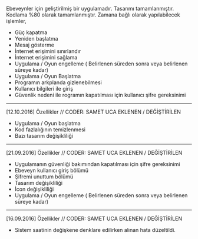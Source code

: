 Ebeveynler için geliştirilmiş bir uygulamadır.
Tasarımı tamamlanmıştır.
Kodlama %80 olarak tamamlanmıştır.
Zamana bağlı olarak yapılabilecek işlemler,

* Güç kapatma
* Yeniden başlatma
* Mesaj gösterme
* İnternet erişimini sınırlandır
* İnternet erişimini sağlama
* Uygulama / Oyun engelleme ( Belirlenen süreden sonra veya belirlenen süreye kadar)
* Uygulama / Oyun Başlatma
* Programın arkplanda gizlenebilmesi
* Kullanıcı bilgileri ile giriş
* Güvenlik nedeni ile rogramın kapatılması için kullanıcı şifre gereksinimi
-----------------------------------------------------------------------------
[12.10.2016] Özellikler // CODER: SAMET UCA
EKLENEN / DEĞİŞTİRİLEN

* Uygulama / Oyun başlatma
* Kod fazlalığının temizlenmesi
* Bazı tasarım değişikliliği
-----------------------------------------------------------------------------
[21.09.2016] Özellikler // CODER: SAMET UCA
EKLENEN / DEĞİŞTİRİLEN

* Uygulamanın güvenliği bakımından kapatılması için şifre gereksinimi
* Ebeveyn kullanıcı giriş bölümü
* Şifremi unuttum bölümü
* Tasarım değişikliliği
* İcon değişikliliği
* Uygulama / Oyun engelleme ( Belirlenen süreden sonra veya belirlenen süreye kadar)

-----------------------------------------------------------------------------
[16.09.2016] Özellikler // CODER: SAMET UCA
EKLENEN / DEĞİŞTİRİLEN
 
* Sistem saatinin değişkene denklare edilirken alınan hata düzeltildi.

 
